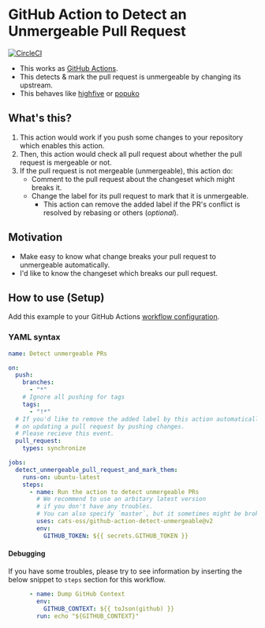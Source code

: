 # GitHub Action to Detect an Unmergeable Pull Request

[![CircleCI](https://circleci.com/gh/cats-oss/github-action-detect-unmergeable.svg?style=svg)](https://circleci.com/gh/cats-oss/github-action-detect-unmergeable)

* This works as [GitHub Actions](https://help.github.com/en/articles/about-github-actions).
* This detects & mark the pull request is unmergeable by changing its upstream.
* This behaves like [highfive](https://github.com/servo/highfive) or [popuko](https://github.com/voyagegroup/popuko)


## What's this?

1. This action would work if you push some changes to your repository which enables this action.
2. Then, this action would check all pull request about whether the pull request is mergeable or not.
3. If the pull request is not mergeable (unmergeable), this action do:
    * Comment to the pull request about the changeset which might breaks it. 
    * Change the label for its pull request to mark that it is unmergeable.
        * This action can remove the added label if the PR's conflict is resolved by rebasing or others (_optional_).


## Motivation

* Make easy to know what change breaks your pull request to unmergeable automatically.
* I'd like to know the changeset which breaks our pull request.


## How to use (Setup)

Add this example to your GitHub Actions [workflow configuration](https://help.github.com/en/articles/configuring-workflows).


### YAML syntax

```yaml
name: Detect unmergeable PRs

on:
  push:
    branches:
      - "*"
    # Ignore all pushing for tags
    tags:
      - "!*"
  # If you'd like to remove the added label by this action automatically
  # on updating a pull request by pushing changes.
  # Please recieve this event.
  pull_request:
    types: synchronize

jobs:
  detect_unmergeable_pull_request_and_mark_them:
    runs-on: ubuntu-latest
    steps:
      - name: Run the action to detect unmergeable PRs
        # We recommend to use an arbitary latest version
        # if you don't have any troubles.
        # You can also specify `master`, but it sometimes might be broken.
        uses: cats-oss/github-action-detect-unmergeable@v2
        env:
          GITHUB_TOKEN: ${{ secrets.GITHUB_TOKEN }}
```

#### Debugging

If you have some troubles, please try to see information
by inserting the below snippet to `steps` section for this workflow.

```yaml
      - name: Dump GitHub Context
        env:
          GITHUB_CONTEXT: ${{ toJson(github) }}
        run: echo "${GITHUB_CONTEXT}"
```